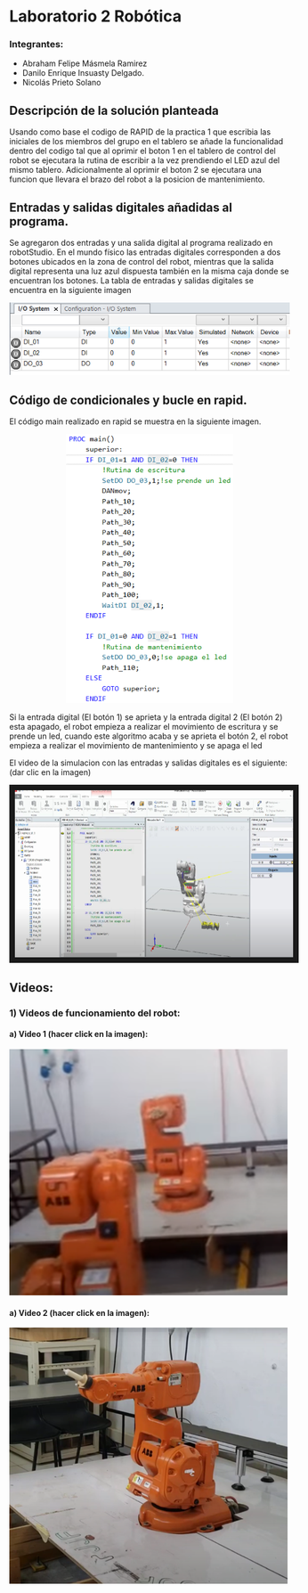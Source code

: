 
# Laboratorio 2 Robótica

### Integrantes: 
- Abraham Felipe Másmela Ramirez
- Danilo Enrique Insuasty Delgado.
- Nicolás Prieto Solano
## Descripción de la solución planteada
<p>Usando como base el codigo de RAPID de la practica 1 que escribia las iniciales de los miembros del grupo en el tablero se añade la funcionalidad dentro del codigo tal que al oprimir el boton 1 en el tablero de control del robot se ejecutara la rutina de escribir a la vez prendiendo el LED azul del mismo tablero. Adicionalmente al oprimir el boton 2 se ejecutara una funcion que llevara el brazo del robot a la posicion de mantenimiento.</p>

## Entradas y salidas digitales añadidas al programa.
Se agregaron dos entradas y una salida digital al programa realizado en robotStudio. En el mundo físico las entradas digitales corresponden a dos botones ubicados en la zona de control del robot, mientras que la salida digital representa una luz azul dispuesta también en la misma caja donde se encuentran los botones.
La tabla de entradas y salidas digitales se encuentra en la siguiente imagen

<div>
<p style = 'text-align:center;' align="center">
<img src="https://github.com/NicolasPrietoS/RoboticaLab2_Abraham_Danilo_Nicolas_2023/blob/main/imagenes/imagen%20entradas%20digitales1.png" width="600px" >
</p>
</div>

## Código de condicionales y bucle en rapid.
El código main realizado en rapid se muestra en la siguiente imagen.

<div>
<p style = 'text-align:center;' align="center">
<img src="https://github.com/NicolasPrietoS/RoboticaLab2_Abraham_Danilo_Nicolas_2023/blob/main/imagenes/codigo%20rapid.png" width="300px" >
</p>
</div>

Si la entrada digital (El botón 1) se aprieta y la entrada digital 2 (El botón 2) esta apagado, el robot empieza a realizar el movimiento de escritura y se prende un led, cuando este algoritmo acaba y se aprieta el botón 2, el robot empieza a realizar el movimiento de mantenimiento y se apaga el led

El video de la simulacion con las entradas y salidas digitales es el siguiente: (dar clic en la imagen)

<a href="https://www.youtube.com/watch?v=5B5bgZt7Wfg&ab_channel=AbrahamFelipeMasmela"><img src="https://github.com/NicolasPrietoS/RoboticaLab2_Abraham_Danilo_Nicolas_2023/blob/main/imagenes/imgagen%20video%20simu.png" 
alt="IMAGE ALT TEXT HERE" width="500" height="300" border="10" /></a>


<h2>Videos:</h2>

<h3>1) Videos de funcionamiento del robot:</h3>
  <h4>a) Video 1 (hacer click en la imagen):</h4>
  <a href="https://youtu.be/UBZBv8D7sB0" target='_blank'><img width=500px src="Videos/image_2023-04-15_195242575.png"/></a>
  <h4>a) Video 2 (hacer click en la imagen):</h4>
  <a href="https://youtu.be/Xxzc5nZoff8" target='blank'><img width=500px src="Videos/Miniatura1.png"/></a>
